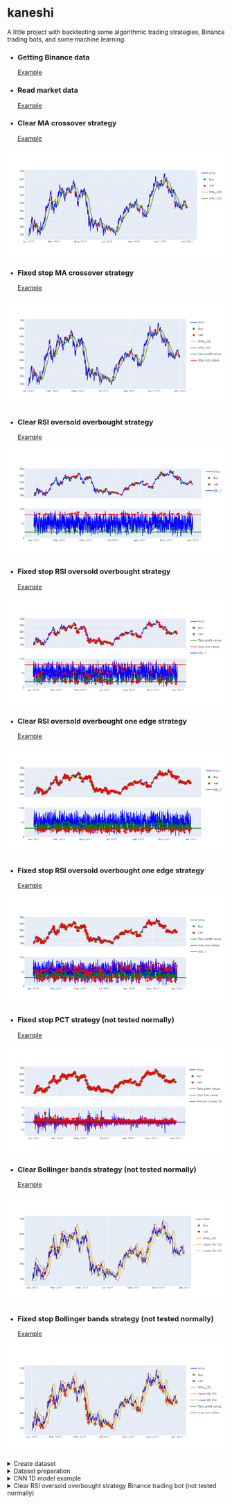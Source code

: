 # kaneshi

A little project with backtesting some algorithmic trading strategies, Binance trading bots, and some machine learning.

- ### Getting Binance data

<ul>

[Example](https://github.com/shi-i-chan/kaneshi/blob/main/kaneshi/examples/get_binance_data.ipynb)

</ul>
  
- ### Read market data

<ul>

[Example](https://github.com/shi-i-chan/kaneshi/blob/main/kaneshi/examples/market_data.ipynb)

</ul>

- ### Clear MA crossover strategy

<ul>

[Example](https://github.com/shi-i-chan/kaneshi/blob/main/kaneshi/examples/smac_clear_strategy.ipynb)

</ul>

![image](https://github.com/shi-i-chan/kaneshi/blob/main/kaneshi/tests/charts/SMAC_clear_plot.png)


- ### Fixed stop MA crossover strategy

<ul>

[Example](https://github.com/shi-i-chan/kaneshi/blob/main/kaneshi/examples/smac_fixed_stop_strategy.ipynb)

</ul>

![image](https://github.com/shi-i-chan/kaneshi/blob/main/kaneshi/tests/charts/SMAC_stop_take_plot.png)
 

- ### Clear RSI oversold overbought strategy
 
<ul>
 
[Example](https://github.com/shi-i-chan/kaneshi/blob/main/kaneshi/examples/rsi_overbought_oversold_clear_strategy.ipynb)

</ul>
  
![image](https://github.com/shi-i-chan/kaneshi/blob/main/kaneshi/tests/charts/RSIOBS_clear_plot.png)


- ### Fixed stop RSI oversold overbought strategy

<ul>

[Example](https://github.com/shi-i-chan/kaneshi/blob/main/kaneshi/examples/rsi_overbought_oversold_fixed_stop_strategy.ipynb)
  
</ul>

![image](https://github.com/shi-i-chan/kaneshi/blob/main/kaneshi/tests/charts/RSIOBS_stop_take_plot.png)

- ### Clear RSI oversold overbought one edge strategy
 
<ul>
 
[Example](https://github.com/shi-i-chan/kaneshi/blob/main/kaneshi/examples/rsi_overbought_oversold_one_edge_clear_strategy.ipynb)

</ul>
  
![image](https://github.com/shi-i-chan/kaneshi/blob/main/kaneshi/tests/charts/RSIOBSOneEdge_clear_plot.png)


- ### Fixed stop RSI oversold overbought one edge strategy

<ul>

[Example](https://github.com/shi-i-chan/kaneshi/blob/main/kaneshi/examples/rsi_overbought_oversold_one_edge_fixed_stop_strategy.ipynb)
  
</ul>

![image](https://github.com/shi-i-chan/kaneshi/blob/main/kaneshi/tests/charts/RSIOBSOneEdge_stop_take_plot.png)

- ### Fixed stop PCT strategy (not tested normally)

<ul>

[Example](https://github.com/shi-i-chan/kaneshi/blob/main/kaneshi/examples/pct_fixed_stop_strategy.ipynb)

</ul>

![image](https://github.com/shi-i-chan/kaneshi/blob/main/kaneshi/tests/charts/PCT_stop_take_plot.png)


- ### Clear Bollinger bands strategy (not tested normally)

<ul>

[Example](https://github.com/shi-i-chan/kaneshi/blob/main/kaneshi/examples/bb_clear_strategy.ipynb)

</ul>

![image](https://github.com/shi-i-chan/kaneshi/blob/main/kaneshi/tests/charts/BB_clear_plot.png)


- ### Fixed stop Bollinger bands strategy (not tested normally)

<ul>

[Example](https://github.com/shi-i-chan/kaneshi/blob/main/kaneshi/examples/bb_fixed_stop_strategy.ipynb)

</ul>

![image](https://github.com/shi-i-chan/kaneshi/blob/main/kaneshi/tests/charts/BB_stop_take_plot.png)

<details>
<summary>
Create dataset
</summary>
  
[Example](https://github.com/shi-i-chan/kaneshi/blob/main/kaneshi/examples/create_dataset.ipynb)

File `file_name.h5` will appear in folder `kaneshi/kaneshi/data/datasets`.

There is `n` training examples, where `n` equal to the strategy number of trades. `y_data` is trades labels (1 or 0 if trade profitable or unprofitable). `x_data` is `n=lookback` candles before specific trade (Actually, `n` rows in market_data dataframe with corresponding columns).

![image](https://github.com/shi-i-chan/kaneshi/blob/main/kaneshi/screens/dataset_plot.png)
  
</details>

<details>
<summary>
Dataset preparation
</summary>
  
[Example](https://github.com/shi-i-chan/kaneshi/blob/main/kaneshi/examples/datasets.ipynb)
 
Init, split, normalize, one-hot encoding, showing, etc.

Dataset classes plot example.

The examples are white noise, so the models are unlikely to show any results.
  

![image](https://github.com/shi-i-chan/kaneshi/blob/main/kaneshi/screens/dataset_classes.png)
  
</details>


<details>
<summary>
CNN 1D model example
</summary>
  
[Example](https://github.com/shi-i-chan/kaneshi/blob/main/kaneshi/examples/cnn1d_model.ipynb)
 
As expected from the existing dataset, the model overfits and does not show any results. On the validation dataset the loss increased, not the accuracy.

Similar results are obtained with another architectures, tuning and other changes. The problem is data.
  
![image](https://github.com/shi-i-chan/kaneshi/blob/main/kaneshi/screens/cnn_1d_model.png)
  
</details>


<details>
<summary>
Clear RSI oversold overbought strategy Binance trading bot (not tested normally)
</summary>
  
[Example](https://github.com/shi-i-chan/kaneshi/blob/main/kaneshi/trading/rsi_clear_bot.py)

  
```python
from kaneshi.trading.bots import ClearRSIBot
from kaneshi.trading.database import DataBase
from kaneshi.trading.clients import EmptyClient


clear_rsi_config = {'base_asset': 'XRP',
                    'quote_asset': 'USDT',
                    'rsi_period': 30,
                    'bottom_edge': 50,
                    'upper_edge': 55,
                    'quantity': 10,
                    'client': EmptyClient,
                    'db': DataBase,
                    'is_testing': True}

clear_rsi = ClearRSIBot(**clear_rsi_config)

clear_rsi.start_bot()
```

[Bot results visualization](https://github.com/shi-i-chan/kaneshi/blob/main/kaneshi/examples/rsi_bot_visual.ipynb)

![image](https://github.com/shi-i-chan/kaneshi/blob/main/kaneshi/screens/rsi_bot_visual.png)
  
[Bot realtime dashboard (draft)](https://github.com/shi-i-chan/kaneshi/blob/main/kaneshi/examples/rsi_bot_dashboard.ipynb)

![image](https://github.com/shi-i-chan/kaneshi/blob/main/kaneshi/screens/rsi_clear_bot_dashboard.png)
  
</details>

